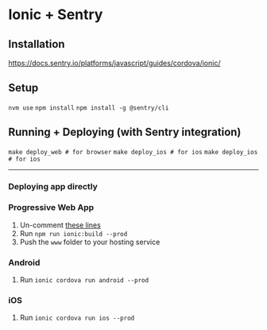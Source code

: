 # Ionic + Sentry

## Installation

https://docs.sentry.io/platforms/javascript/guides/cordova/ionic/

## Setup
`nvm use`
`npm install`
`npm install -g @sentry/cli`

## Running + Deploying (with Sentry integration)
`make deploy_web # for browser`
`make deploy_ios # for ios`
`make deploy_ios # for ios`

--------------------------------------------------
### Deploying app directly

### Progressive Web App

1. Un-comment [these lines](https://github.com/ionic-team/ionic2-app-base/blob/master/src/index.html#L21)
2. Run `npm run ionic:build --prod`
3. Push the `www` folder to your hosting service

### Android

1. Run `ionic cordova run android --prod`

### iOS

1. Run `ionic cordova run ios --prod`

